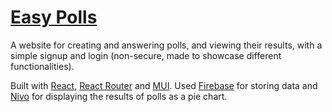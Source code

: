 # [Easy Polls](https://easy-polls.vercel.app)

A website for creating and answering polls, and viewing their results, with a simple signup and login (non-secure, made to showcase different functionalities).

Built with [React](https://react.dev/), [React Router](https://reactrouter.com/en/main) and [MUI](https://mui.com/). Used [Firebase](https://firebase.google.com) for storing data and [Nivo](https://nivo.rocks) for displaying the results of polls as a pie chart.
